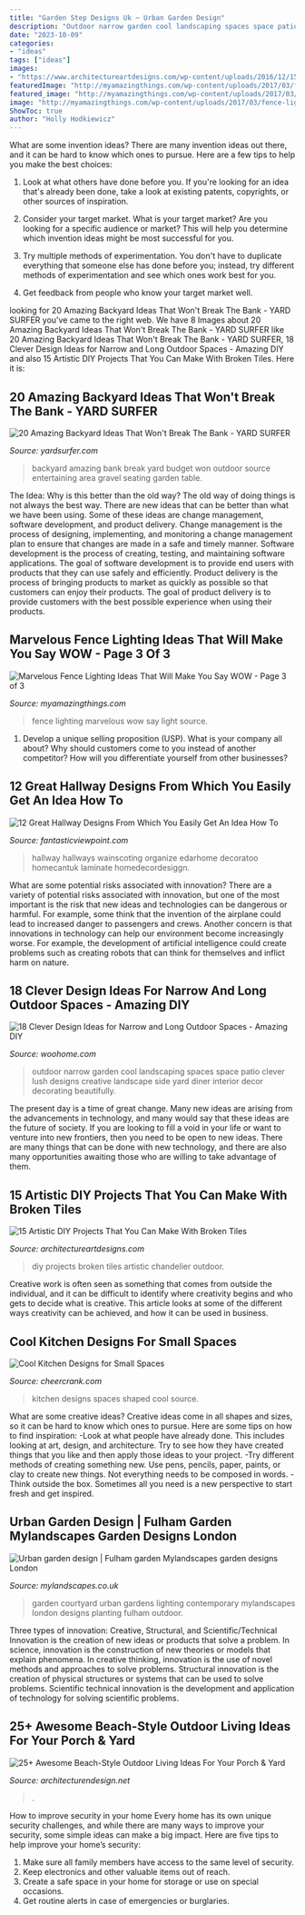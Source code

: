 ```yaml
---
title: "Garden Step Designs Uk ~ Urban Garden Design"
description: "Outdoor narrow garden cool landscaping spaces space patio clever lush designs creative landscape side yard diner interior decor decorating beautifully"
date: "2023-10-09"
categories:
- "ideas"
tags: ["ideas"]
images:
- "https://www.architectureartdesigns.com/wp-content/uploads/2016/12/15-Artistic-DIY-Projects-That-You-Can-Make-With-Broken-Tiles-14.jpg"
featuredImage: "http://myamazingthings.com/wp-content/uploads/2017/03/fence-light.jpg"
featured_image: "http://myamazingthings.com/wp-content/uploads/2017/03/fence-light.jpg"
image: "http://myamazingthings.com/wp-content/uploads/2017/03/fence-light.jpg"
ShowToc: true
author: "Holly Hodkiewicz"
---
```



What are some invention ideas?
There are many invention ideas out there, and it can be hard to know which ones to pursue. Here are a few tips to help you make the best choices:
1. Look at what others have done before you. If you're looking for an idea that's already been done, take a look at existing patents, copyrights, or other sources of inspiration.

2. Consider your target market. What is your target market? Are you looking for a specific audience or market? This will help you determine which invention ideas might be most successful for you.

3. Try multiple methods of experimentation. You don't have to duplicate everything that someone else has done before you; instead, try different methods of experimentation and see which ones work best for you.

4. Get feedback from people who know your target market well.

	

		
looking for 20 Amazing Backyard Ideas That Won&#039;t Break The Bank - YARD SURFER you've came to the right web. We have 8 Images about 20 Amazing Backyard Ideas That Won&#039;t Break The Bank - YARD SURFER like 20 Amazing Backyard Ideas That Won&#039;t Break The Bank - YARD SURFER, 18 Clever Design Ideas for Narrow and Long Outdoor Spaces - Amazing DIY and also 15 Artistic DIY Projects That You Can Make With Broken Tiles. Here it is:
		
    
## 20 Amazing Backyard Ideas That Won&#039;t Break The Bank - YARD SURFER

<img loading=lazy src="http://yardsurfer.com/wp-content/uploads/2016/06/Amazing-Backyard-Ideas-That-Wont-Break-The-Bank-1.jpg" onerror="this.onerror=null;this.src='https://tse4.mm.bing.net/th?id=OIP.ykwdCvI0TULunezTIQ2AWQHaI9&amp;pid=15.1';" alt="20 Amazing Backyard Ideas That Won&#039;t Break The Bank - YARD SURFER">

_Source: yardsurfer.com_

>backyard amazing bank break yard budget won outdoor source entertaining area gravel seating garden table. 

	

The Idea: Why is this better than the old way?
The old way of doing things is not always the best way. There are new ideas that can be better than what we have been using. Some of these ideas are change management, software development, and product delivery. Change management is the process of designing, implementing, and monitoring a change management plan to ensure that changes are made in a safe and timely manner. Software development is the process of creating, testing, and maintaining software applications. The goal of software development is to provide end users with products that they can use safely and efficiently. Product delivery is the process of bringing products to market as quickly as possible so that customers can enjoy their products. The goal of product delivery is to provide customers with the best possible experience when using their products.

    
## Marvelous Fence Lighting Ideas That Will Make You Say WOW - Page 3 Of 3

<img loading=lazy src="http://myamazingthings.com/wp-content/uploads/2017/03/fence-light.jpg" onerror="this.onerror=null;this.src='https://tse4.mm.bing.net/th?id=OIP.e9tRlyivnv_n67T-PgJUHAHaE8&amp;pid=15.1';" alt="Marvelous Fence Lighting Ideas That Will Make You Say WOW - Page 3 of 3">

_Source: myamazingthings.com_

>fence lighting marvelous wow say light source. 

	

1. Develop a unique selling proposition (USP). What is your company all about? Why should customers come to you instead of another competitor? How will you differentiate yourself from other businesses? 

    
## 12 Great Hallway Designs From Which You Easily Get An Idea How To

<img loading=lazy src="http://www.fantasticviewpoint.com/wp-content/uploads/2016/02/traditional-hallway-with-wainscoting-and-artwork-i_g-IS-rf3et1lu1wm5-w0FFq.jpg" onerror="this.onerror=null;this.src='https://tse4.mm.bing.net/th?id=OIP.4bLkv5mORW3jkXjNOqkEaAHaLJ&amp;pid=15.1';" alt="12 Great Hallway Designs From Which You Easily Get An Idea How To">

_Source: fantasticviewpoint.com_

>hallway hallways wainscoting organize edarhome decoratoo homecantuk laminate homedecordesiggn. 

	

What are some potential risks associated with innovation?
There are a variety of potential risks associated with innovation, but one of the most important is the risk that new ideas and technologies can be dangerous or harmful. For example, some think that the invention of the airplane could lead to increased danger to passengers and crews. Another concern is that innovations in technology can help our environment become increasingly worse. For example, the development of artificial intelligence could create problems such as creating robots that can think for themselves and inflict harm on nature.

    
## 18 Clever Design Ideas For Narrow And Long Outdoor Spaces - Amazing DIY

<img loading=lazy src="https://www.woohome.com/wp-content/uploads/2015/03/narrow-space-designs-woohome-14.jpg" onerror="this.onerror=null;this.src='https://tse2.mm.bing.net/th?id=OIP.gsEhBAu8BU2iz8RwPd7HaQHaKI&amp;pid=15.1';" alt="18 Clever Design Ideas for Narrow and Long Outdoor Spaces - Amazing DIY">

_Source: woohome.com_

>outdoor narrow garden cool landscaping spaces space patio clever lush designs creative landscape side yard diner interior decor decorating beautifully. 

	

The present day is a time of great change. Many new ideas are arising from the advancements in technology, and many would say that these ideas are the future of society. If you are looking to fill a void in your life or want to venture into new frontiers, then you need to be open to new ideas. There are many things that can be done with new technology, and there are also many opportunities awaiting those who are willing to take advantage of them.

    
## 15 Artistic DIY Projects That You Can Make With Broken Tiles

<img loading=lazy src="https://www.architectureartdesigns.com/wp-content/uploads/2016/12/15-Artistic-DIY-Projects-That-You-Can-Make-With-Broken-Tiles-14.jpg" onerror="this.onerror=null;this.src='https://tse3.mm.bing.net/th?id=OIP.k76KmFPOCOdxRllkex-JXQHaLD&amp;pid=15.1';" alt="15 Artistic DIY Projects That You Can Make With Broken Tiles">

_Source: architectureartdesigns.com_

>diy projects broken tiles artistic chandelier outdoor. 

	

Creative work is often seen as something that comes from outside the individual, and it can be difficult to identify where creativity begins and who gets to decide what is creative. This article looks at some of the different ways creativity can be achieved, and how it can be used in business.

    
## Cool Kitchen Designs For Small Spaces

<img loading=lazy src="https://www.cheercrank.com/wp-content/uploads/2016/03/20-u-shaped-kitchen.jpg" onerror="this.onerror=null;this.src='https://tse3.mm.bing.net/th?id=OIP.q2TGz7mMj5nNA0yluw0HkAHaJ4&amp;pid=15.1';" alt="Cool Kitchen Designs for Small Spaces">

_Source: cheercrank.com_

>kitchen designs spaces shaped cool source. 

	

What are some creative ideas?
Creative ideas come in all shapes and sizes, so it can be hard to know which ones to pursue. Here are some tips on how to find inspiration: 
-Look at what people have already done. This includes looking at art, design, and architecture. Try to see how they have created things that you like and then apply those ideas to your project. 
-Try different methods of creating something new. Use pens, pencils, paper, paints, or clay to create new things. Not everything needs to be composed in words. 
-Think outside the box. Sometimes all you need is a new perspective to start fresh and get inspired.

    
## Urban Garden Design | Fulham Garden Mylandscapes Garden Designs London

<img loading=lazy src="https://www.mylandscapes.co.uk/courtyard-gardens/urban-courtyard-garden/garden-tiles.jpg" onerror="this.onerror=null;this.src='https://tse1.mm.bing.net/th?id=OIP.15GymkRzGnzuYA5fCg3-ywHaEo&amp;pid=15.1';" alt="Urban garden design | Fulham garden Mylandscapes garden designs London">

_Source: mylandscapes.co.uk_

>garden courtyard urban gardens lighting contemporary mylandscapes london designs planting fulham outdoor. 

	

Three types of innovation: Creative, Structural, and Scientific/Technical
Innovation is the creation of new ideas or products that solve a problem. In science, innovation is the construction of new theories or models that explain phenomena. In creative thinking, innovation is the use of novel methods and approaches to solve problems. Structural innovation is the creation of physical structures or systems that can be used to solve problems. Scientific technical innovation is the development and application of technology for solving scientific problems.

    
## 25+ Awesome Beach-Style Outdoor Living Ideas For Your Porch &amp; Yard

<img loading=lazy src="https://cdn.architecturendesign.net/wp-content/uploads/2015/07/AD-Beach-Style-Outdoor-Living-Ideas-08.jpg" onerror="this.onerror=null;this.src='https://tse4.mm.bing.net/th?id=OIP.7pMbefogice94IW7HUsOegHaJ3&amp;pid=15.1';" alt="25+ Awesome Beach-Style Outdoor Living Ideas For Your Porch &amp; Yard">

_Source: architecturendesign.net_

>. 

	

How to improve security in your home
Every home has its own unique security challenges, and while there are many ways to improve your security, some simple ideas can make a big impact. Here are five tips to help improve your home’s security:
1. Make sure all family members have access to the same level of security.
2. Keep electronics and other valuable items out of reach.
3. Create a safe space in your home for storage or use on special occasions.
4. Get routine alerts in case of emergencies or burglaries.

